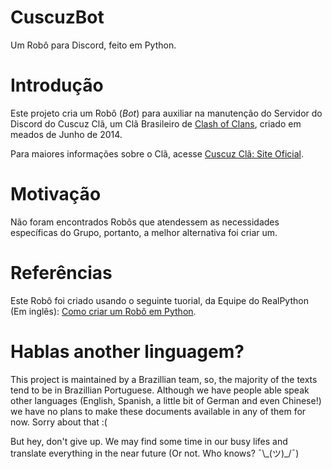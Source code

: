 # CuscuzBot

Um Robô para Discord, feito em Python.

# Introdução

Este projeto cria um Robô (_Bot_) para auxiliar na manutenção do Servidor do Discord do Cuscuz Clã, um Clã Brasileiro de [Clash of Clans](https://clashofclans.com), criado em meados de Junho de 2014.

Para maiores informações sobre o Clã, acesse [Cuscuz Clã: Site Oficial](https://tiny.cc/CuscuzCla).

# Motivação

Não foram encontrados Robôs que atendessem as necessidades específicas do Grupo, portanto, a melhor alternativa foi criar um.

# Referências

Este Robô foi criado usando o seguinte tuorial, da Equipe do RealPython (Em inglês): [Como criar um Robô em Python](https://realpython.com/how-to-make-a-discord-bot-python).

# Hablas another linguagem?

This project is maintained by a Brazillian team, so, the majority of the texts tend to be in Brazillian Portuguese. Although we have people able speak other languages (English, Spanish, a little bit of German and even Chinese!) we have no plans to make these documents available in any of them for now. Sorry about that :(
    
But hey, don't give up. We may find some time in our busy lifes and translate everything in the near future (Or not. Who knows? ¯\\\_(ツ)\_/¯)
